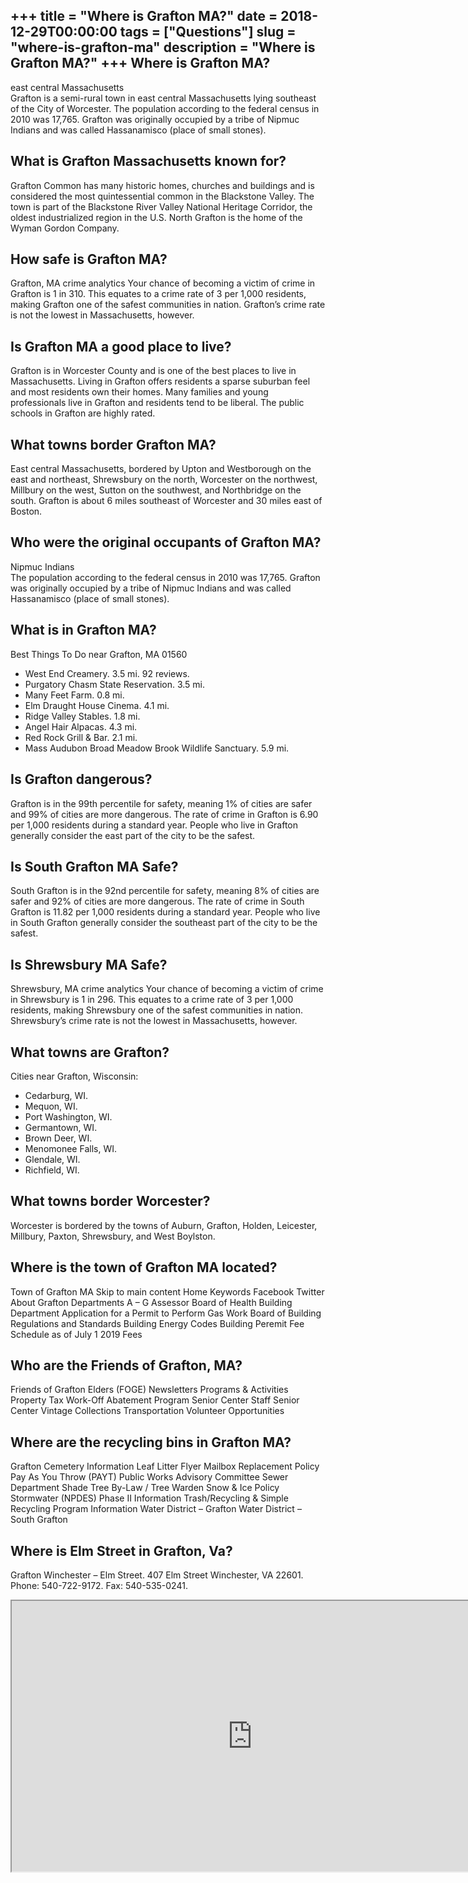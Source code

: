 +++
title = "Where is Grafton MA?"
date = 2018-12-29T00:00:00
tags = ["Questions"]
slug = "where-is-grafton-ma"
description = "Where is Grafton MA?"
+++
Where is Grafton MA?
--------------------

east central Massachusetts  
Grafton is a semi-rural town in east central Massachusetts lying southeast of the City of Worcester. The population according to the federal census in 2010 was 17,765. Grafton was originally occupied by a tribe of Nipmuc Indians and was called Hassanamisco (place of small stones).

What is Grafton Massachusetts known for?
----------------------------------------

Grafton Common has many historic homes, churches and buildings and is considered the most quintessential common in the Blackstone Valley. The town is part of the Blackstone River Valley National Heritage Corridor, the oldest industrialized region in the U.S. North Grafton is the home of the Wyman Gordon Company.

How safe is Grafton MA?
-----------------------

Grafton, MA crime analytics Your chance of becoming a victim of crime in Grafton is 1 in 310. This equates to a crime rate of 3 per 1,000 residents, making Grafton one of the safest communities in nation. Grafton’s crime rate is not the lowest in Massachusetts, however.

Is Grafton MA a good place to live?
-----------------------------------

Grafton is in Worcester County and is one of the best places to live in Massachusetts. Living in Grafton offers residents a sparse suburban feel and most residents own their homes. Many families and young professionals live in Grafton and residents tend to be liberal. The public schools in Grafton are highly rated.

What towns border Grafton MA?
-----------------------------

East central Massachusetts, bordered by Upton and Westborough on the east and northeast, Shrewsbury on the north, Worcester on the northwest, Millbury on the west, Sutton on the southwest, and Northbridge on the south. Grafton is about 6 miles southeast of Worcester and 30 miles east of Boston.

Who were the original occupants of Grafton MA?
----------------------------------------------

Nipmuc Indians  
The population according to the federal census in 2010 was 17,765. Grafton was originally occupied by a tribe of Nipmuc Indians and was called Hassanamisco (place of small stones).

What is in Grafton MA?
----------------------

Best Things To Do near Grafton, MA 01560

- West End Creamery. 3.5 mi. 92 reviews.
- Purgatory Chasm State Reservation. 3.5 mi.
- Many Feet Farm. 0.8 mi.
- Elm Draught House Cinema. 4.1 mi.
- Ridge Valley Stables. 1.8 mi.
- Angel Hair Alpacas. 4.3 mi.
- Red Rock Grill &amp; Bar. 2.1 mi.
- Mass Audubon Broad Meadow Brook Wildlife Sanctuary. 5.9 mi.

Is Grafton dangerous?
---------------------

Grafton is in the 99th percentile for safety, meaning 1% of cities are safer and 99% of cities are more dangerous. The rate of crime in Grafton is 6.90 per 1,000 residents during a standard year. People who live in Grafton generally consider the east part of the city to be the safest.

Is South Grafton MA Safe?
-------------------------

South Grafton is in the 92nd percentile for safety, meaning 8% of cities are safer and 92% of cities are more dangerous. The rate of crime in South Grafton is 11.82 per 1,000 residents during a standard year. People who live in South Grafton generally consider the southeast part of the city to be the safest.

Is Shrewsbury MA Safe?
----------------------

Shrewsbury, MA crime analytics Your chance of becoming a victim of crime in Shrewsbury is 1 in 296. This equates to a crime rate of 3 per 1,000 residents, making Shrewsbury one of the safest communities in nation. Shrewsbury’s crime rate is not the lowest in Massachusetts, however.

What towns are Grafton?
-----------------------

Cities near Grafton, Wisconsin:

- Cedarburg, WI.
- Mequon, WI.
- Port Washington, WI.
- Germantown, WI.
- Brown Deer, WI.
- Menomonee Falls, WI.
- Glendale, WI.
- Richfield, WI.

What towns border Worcester?
----------------------------

Worcester is bordered by the towns of Auburn, Grafton, Holden, Leicester, Millbury, Paxton, Shrewsbury, and West Boylston.

Where is the town of Grafton MA located?
----------------------------------------

Town of Grafton MA Skip to main content Home Keywords Facebook Twitter About Grafton Departments A – G Assessor Board of Health Building Department Application for a Permit to Perform Gas Work Board of Building Regulations and Standards Building Energy Codes Building Peremit Fee Schedule as of July 1 2019 Fees

Who are the Friends of Grafton, MA?
-----------------------------------

Friends of Grafton Elders (FOGE) Newsletters Programs &amp; Activities Property Tax Work-Off Abatement Program Senior Center Staff Senior Center Vintage Collections Transportation Volunteer Opportunities

Where are the recycling bins in Grafton MA?
-------------------------------------------

Grafton Cemetery Information Leaf Litter Flyer Mailbox Replacement Policy Pay As You Throw (PAYT) Public Works Advisory Committee Sewer Department Shade Tree By-Law / Tree Warden Snow &amp; Ice Policy Stormwater (NPDES) Phase II Information Trash/Recycling &amp; Simple Recycling Program Information Water District – Grafton Water District – South Grafton

Where is Elm Street in Grafton, Va?
-----------------------------------

Grafton Winchester – Elm Street. 407 Elm Street Winchester, VA 22601. Phone: 540-722-9172. Fax: 540-535-0241.

<iframe allow="accelerometer; autoplay; clipboard-write; encrypted-media; gyroscope; picture-in-picture" allowfullscreen="" class="__youtube_prefs__  epyt-is-override  no-lazyload" data-no-lazy="1" data-origheight="433" data-origwidth="770" data-skipgform_ajax_framebjll="" height="433" id="_ytid_82253" loading="lazy" src="https://www.youtube.com/embed/oRBNYtDGyXw?enablejsapi=1&autoplay=0&cc_load_policy=0&cc_lang_pref=&iv_load_policy=1&loop=0&modestbranding=0&rel=1&fs=1&playsinline=0&autohide=2&theme=dark&color=red&controls=1&" title="YouTube player" width="770"></iframe>